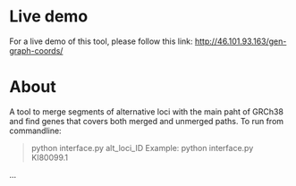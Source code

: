 
# Live demo

For a live demo of this tool, please follow this link:  http://46.101.93.163/gen-graph-coords/


# About
A tool to merge segments of alternative loci with the main paht of GRCh38 and find genes that covers both merged and unmerged paths. 
 To run from commandline:
> python interface.py alt_loci_ID
Example:
> python interface.py KI80099.1


...